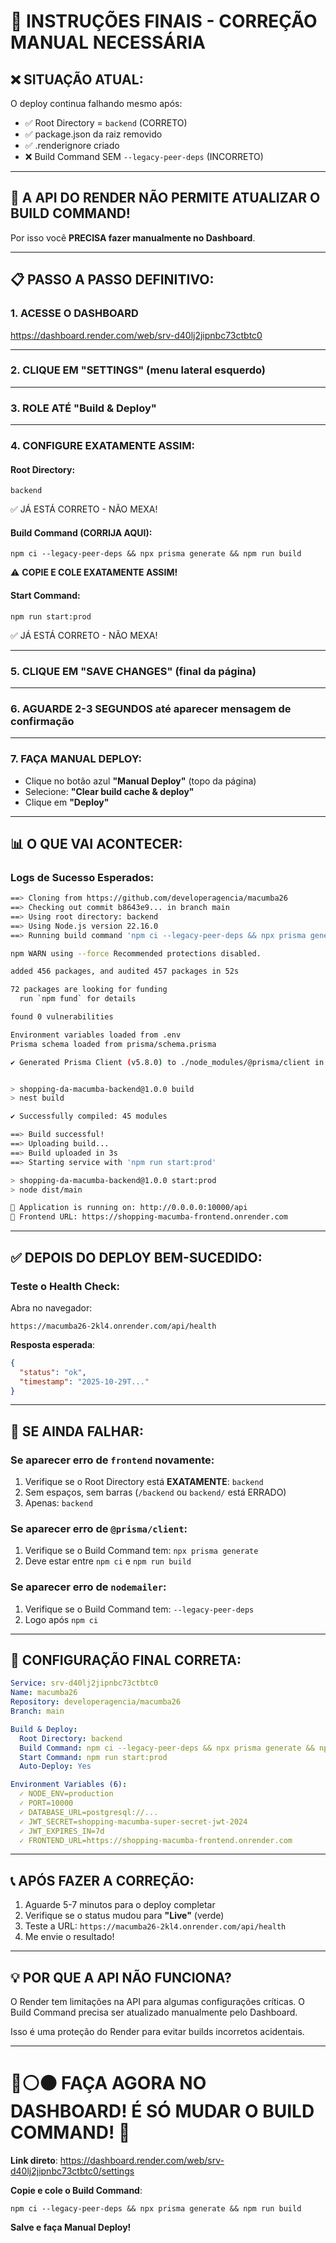 # 🎯 INSTRUÇÕES FINAIS - CORREÇÃO MANUAL NECESSÁRIA

## ❌ SITUAÇÃO ATUAL:

O deploy continua falhando mesmo após:
- ✅ Root Directory = `backend` (CORRETO)
- ✅ package.json da raiz removido
- ✅ .renderignore criado
- ❌ Build Command SEM `--legacy-peer-deps` (INCORRETO)

---

## 🔧 A API DO RENDER NÃO PERMITE ATUALIZAR O BUILD COMMAND!

Por isso você **PRECISA fazer manualmente no Dashboard**.

---

## 📋 PASSO A PASSO DEFINITIVO:

### **1. ACESSE O DASHBOARD**

https://dashboard.render.com/web/srv-d40lj2jipnbc73ctbtc0

---

### **2. CLIQUE EM "SETTINGS"** (menu lateral esquerdo)

---

### **3. ROLE ATÉ "Build & Deploy"**

---

### **4. CONFIGURE EXATAMENTE ASSIM**:

#### **Root Directory**:
```
backend
```
✅ JÁ ESTÁ CORRETO - NÃO MEXA!

#### **Build Command** (CORRIJA AQUI):
```
npm ci --legacy-peer-deps && npx prisma generate && npm run build
```
⚠️ **COPIE E COLE EXATAMENTE ASSIM!**

#### **Start Command**:
```
npm run start:prod
```
✅ JÁ ESTÁ CORRETO - NÃO MEXA!

---

### **5. CLIQUE EM "SAVE CHANGES"** (final da página)

---

### **6. AGUARDE 2-3 SEGUNDOS** até aparecer mensagem de confirmação

---

### **7. FAÇA MANUAL DEPLOY**:

- Clique no botão azul **"Manual Deploy"** (topo da página)
- Selecione: **"Clear build cache & deploy"**
- Clique em **"Deploy"**

---

## 📊 O QUE VAI ACONTECER:

### **Logs de Sucesso Esperados**:

```bash
==> Cloning from https://github.com/developeragencia/macumba26
==> Checking out commit b8643e9... in branch main
==> Using root directory: backend
==> Using Node.js version 22.16.0
==> Running build command 'npm ci --legacy-peer-deps && npx prisma generate && npm run build'...

npm WARN using --force Recommended protections disabled.

added 456 packages, and audited 457 packages in 52s

72 packages are looking for funding
  run `npm fund` for details

found 0 vulnerabilities

Environment variables loaded from .env
Prisma schema loaded from prisma/schema.prisma

✔ Generated Prisma Client (v5.8.0) to ./node_modules/@prisma/client in 89ms


> shopping-da-macumba-backend@1.0.0 build
> nest build

✔ Successfully compiled: 45 modules

==> Build successful!
==> Uploading build...
==> Build uploaded in 3s
==> Starting service with 'npm run start:prod'

> shopping-da-macumba-backend@1.0.0 start:prod
> node dist/main

🚀 Application is running on: http://0.0.0.0:10000/api
🔗 Frontend URL: https://shopping-macumba-frontend.onrender.com
```

---

## ✅ DEPOIS DO DEPLOY BEM-SUCEDIDO:

### **Teste o Health Check**:

Abra no navegador:
```
https://macumba26-2kl4.onrender.com/api/health
```

**Resposta esperada**:
```json
{
  "status": "ok",
  "timestamp": "2025-10-29T..."
}
```

---

## 🚨 SE AINDA FALHAR:

### **Se aparecer erro de `frontend` novamente**:

1. Verifique se o Root Directory está **EXATAMENTE**: `backend`
2. Sem espaços, sem barras (`/backend` ou `backend/` está ERRADO)
3. Apenas: `backend`

### **Se aparecer erro de `@prisma/client`**:

1. Verifique se o Build Command tem: `npx prisma generate`
2. Deve estar entre `npm ci` e `npm run build`

### **Se aparecer erro de `nodemailer`**:

1. Verifique se o Build Command tem: `--legacy-peer-deps`
2. Logo após `npm ci`

---

## 🎯 CONFIGURAÇÃO FINAL CORRETA:

```yaml
Service: srv-d40lj2jipnbc73ctbtc0
Name: macumba26
Repository: developeragencia/macumba26
Branch: main

Build & Deploy:
  Root Directory: backend
  Build Command: npm ci --legacy-peer-deps && npx prisma generate && npm run build
  Start Command: npm run start:prod
  Auto-Deploy: Yes

Environment Variables (6):
  ✓ NODE_ENV=production
  ✓ PORT=10000
  ✓ DATABASE_URL=postgresql://...
  ✓ JWT_SECRET=shopping-macumba-super-secret-jwt-2024
  ✓ JWT_EXPIRES_IN=7d
  ✓ FRONTEND_URL=https://shopping-macumba-frontend.onrender.com
```

---

## 📞 APÓS FAZER A CORREÇÃO:

1. Aguarde 5-7 minutos para o deploy completar
2. Verifique se o status mudou para **"Live"** (verde)
3. Teste a URL: `https://macumba26-2kl4.onrender.com/api/health`
4. Me envie o resultado!

---

## 💡 POR QUE A API NÃO FUNCIONA?

O Render tem limitações na API para algumas configurações críticas.
O Build Command precisa ser atualizado manualmente pelo Dashboard.

Isso é uma proteção do Render para evitar builds incorretos acidentais.

---

# 🔴⚪⚫ FAÇA AGORA NO DASHBOARD! É SÓ MUDAR O BUILD COMMAND! 🚀

**Link direto**: https://dashboard.render.com/web/srv-d40lj2jipnbc73ctbtc0/settings

**Copie e cole o Build Command**:
```
npm ci --legacy-peer-deps && npx prisma generate && npm run build
```

**Salve e faça Manual Deploy!**

